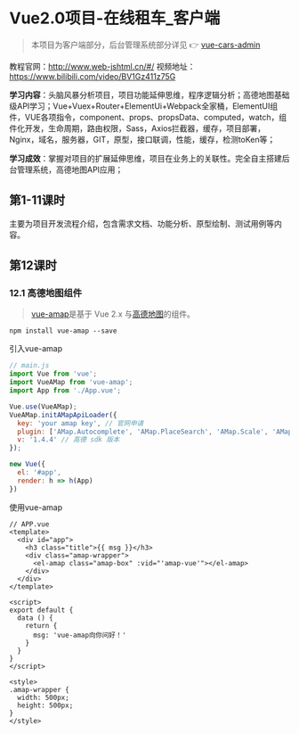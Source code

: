 # Vue2.0项目-在线租车_客户端

> 本项目为客户端部分，后台管理系统部分详见 👉 [vue-cars-admin]()

教程官网：http://www.web-jshtml.cn/#/   视频地址：https://www.bilibili.com/video/BV1Gz411z75G

**学习内容**：头脑风暴分析项目，项目功能延伸思维，程序逻辑分析；高德地图基础级API学习；Vue+Vuex+Router+ElementUi+Webpack全家桶，ElementUI组件，VUE各项指令，component、props、propsData、computed，watch，组件化开发，生命周期，路由权限，Sass，Axios拦截器，缓存，项目部署，Nginx，域名，服务器，GIT，原型，接口联调，性能，缓存，检测toKen等；

**学习成效**：掌握对项目的扩展延伸思维，项目在业务上的关联性。完全自主搭建后台管理系统，高德地图API应用；



## 第1-11课时

主要为项目开发流程介绍，包含需求文档、功能分析、原型绘制、测试用例等内容。

## 第12课时

### 12.1 高德地图组件

>[vue-amap](https://elemefe.github.io/vue-amap)是基于 Vue 2.x 与[高德地图](https://lbs.amap.com/api/javascript-api/example/map/click-to-get-lnglat)的组件。

```shell
npm install vue-amap --save
```

引入vue-amap

```js
// main.js
import Vue from 'vue';
import VueAMap from 'vue-amap';
import App from './App.vue';

Vue.use(VueAMap);
VueAMap.initAMapApiLoader({
  key: 'your amap key', // 官网申请
  plugin: ['AMap.Autocomplete', 'AMap.PlaceSearch', 'AMap.Scale', 'AMap.OverView', 'AMap.ToolBar', 'AMap.MapType', 'AMap.PolyEditor', 'AMap.CircleEditor'], // 插件（按需引入）
  v: '1.4.4' // 高德 sdk 版本
});

new Vue({
  el: '#app',
  render: h => h(App)
})
```

使用vue-amap

```vue
// APP.vue
<template>
  <div id="app">
    <h3 class="title">{{ msg }}</h3>
    <div class="amap-wrapper">
      <el-amap class="amap-box" :vid="'amap-vue'"></el-amap>
    </div>
  </div>
</template>

<script>
export default {
  data () {
    return {
      msg: 'vue-amap向你问好！'
    }
  }
}
</script>

<style>
.amap-wrapper {
  width: 500px;
  height: 500px;
}
</style>
```



 

